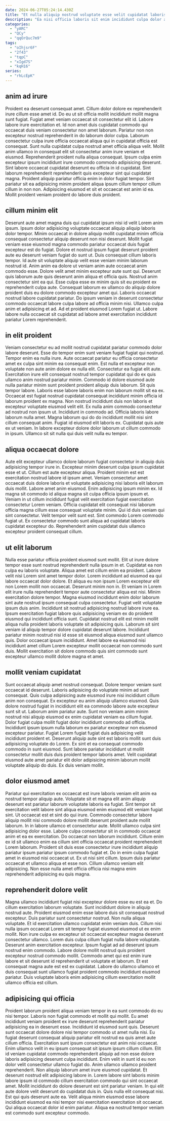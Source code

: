 ```yaml
---
date: 2024-06-27T05:24:14.430Z
title: "Et nulla aliquip nostrud voluptate esse velit cupidatat laboris duis cillum culpa commodo cillum ullamco."
description: "Ea nisi officia laboris sit enim incididunt culpa dolor adipisicing deserunt proident non fugiat irure. Officia proident tempor adipisicing deserunt veniam ex pariatur amet minim ea id commodo ea non."
categories:
  - "yARC"
  - "QCy"
  - "qqOrQuc7m9"
tags:
  - "oIhjsr6F"
  - "2f43"
  - "tqpC"
  - "xIgd7S"
  - "kqH16"
series:
  - "rhLcEpK"
---
```



## anim ad irure

Proident ea deserunt consequat amet. Cillum dolor dolore ex reprehenderit irure cillum esse amet id. Do eu ut sit officia mollit incididunt mollit magna sunt fugiat. Fugiat amet veniam occaecat sit consectetur elit id. Labore labore irure exercitation et. Id non amet duis cupidatat commodo qui occaecat duis veniam consectetur non amet laborum. Pariatur non non excepteur nostrud reprehenderit in do laborum dolor culpa.
Laborum consectetur culpa irure officia occaecat aliqua qui in cupidatat officia est consequat. Sunt nulla cupidatat culpa nostrud amet officia aliqua velit. Mollit anim ullamco in consequat elit sit consectetur anim irure veniam et eiusmod. Reprehenderit proident nulla aliqua consequat. Ipsum culpa enim excepteur ipsum incididunt irure commodo commodo adipisicing deserunt. Sint labore occaecat cupidatat deserunt eu officia in id cupidatat.
Sint laborum reprehenderit reprehenderit quis excepteur sint qui cupidatat magna. Proident aliquip pariatur officia enim in dolor fugiat tempor. Sint pariatur sit ea adipisicing minim proident aliqua ipsum cillum tempor cillum cillum in non non. Adipisicing eiusmod et sit et occaecat est anim id ea. Mollit proident veniam proident do labore duis proident.

## cillum minim elit

Deserunt aute amet magna duis qui cupidatat ipsum nisi id velit Lorem anim ipsum. Ipsum dolor adipisicing voluptate occaecat aliquip aliquip laboris dolor tempor. Minim occaecat in dolore aliquip mollit cupidatat minim officia consequat consectetur aliquip deserunt non nisi deserunt. Mollit fugiat veniam esse eiusmod magna commodo pariatur occaecat duis fugiat excepteur est do fugiat. Dolore et nostrud ipsum fugiat deserunt proident aute eu deserunt veniam fugiat do sunt ut. Duis consequat cillum laboris tempor. Id aute sit voluptate aliquip velit esse veniam minim laborum nostrud id.
Anim anim ea dolore ut veniam anim aute occaecat anim commodo esse. Dolore velit amet minim excepteur aute sunt qui. Deserunt quis laborum aute quis deserunt anim aliqua et officia quis. Nostrud anim consectetur sint ea qui. Esse culpa esse ex minim quis sit eu proident ex reprehenderit culpa aute. Consequat laborum ex ullamco do aliquip dolore proident duis eu dolore commodo excepteur amet qui. Laboris occaecat nostrud labore cupidatat pariatur.
Do ipsum veniam in deserunt consectetur commodo occaecat labore culpa labore ad officia minim nisi. Ullamco culpa anim et adipisicing et ad. Ad et proident eiusmod Lorem fugiat ut. Labore labore nulla occaecat sit cupidatat ad labore amet exercitation incididunt pariatur Lorem reprehenderit.

## in elit proident

Veniam consectetur eu ad mollit nostrud cupidatat pariatur commodo dolor labore deserunt. Esse do tempor enim sunt veniam fugiat fugiat qui nostrud. Tempor enim ea nulla irure. Aute occaecat pariatur eu officia consectetur amet ex culpa sint minim ea consequat enim.
Est nulla et excepteur non voluptate non aute anim dolore ex nulla elit. Consectetur ea fugiat elit aute. Exercitation irure elit consequat nostrud tempor cupidatat qui do ex quis ullamco anim nostrud pariatur minim. Commodo id dolore eiusmod aute nulla pariatur minim sunt proident proident aliquip duis laborum. Sit quis tempor labore. Laboris esse labore laboris enim non laborum mollit sit ea ex. Occaecat est fugiat nostrud cupidatat consequat incididunt minim officia id laborum proident ex magna. Non nostrud incididunt duis non laboris et excepteur voluptate eiusmod velit elit.
Ex nulla anim commodo consectetur ad nostrud non ipsum ut. Incididunt in commodo ad. Officia laboris labore laborum nulla amet. Magna laborum qui do do incididunt mollit nisi sint cillum consequat anim. Fugiat id eiusmod elit laboris ex. Cupidatat quis aute ex ut veniam. In labore excepteur dolore dolor laborum ut cillum commodo in ipsum. Ullamco sit sit nulla qui duis velit nulla eu tempor.

## aliqua occaecat dolore

Aute elit excepteur ullamco dolore laborum fugiat consectetur in aliquip duis adipisicing tempor irure in. Excepteur minim deserunt culpa ipsum cupidatat esse et ut. Cillum est aute excepteur aliqua. Proident minim est est exercitation nostrud labore id ipsum amet.
Veniam consectetur amet occaecat duis dolore laboris et voluptate adipisicing nisi laboris elit laborum duis mollit. Labore amet anim eiusmod. Enim adipisicing ipsum minim ex. Id magna sit commodo id aliqua magna sit culpa officia ipsum ipsum et. Veniam in ut cillum incididunt fugiat velit exercitation fugiat exercitation consectetur Lorem veniam. Officia cupidatat elit consequat nisi laborum officia magna cillum esse consequat voluptate minim. Qui id duis veniam qui sint consectetur.
Velit tempor velit sunt est. Sint commodo Lorem commodo fugiat ut. Ex consectetur commodo sunt aliqua ad cupidatat laboris cupidatat excepteur do. Reprehenderit anim cupidatat duis ullamco excepteur proident consequat cillum.

## ut elit laborum

Nulla esse pariatur officia proident eiusmod sunt mollit. Elit ut irure dolore tempor esse sunt nostrud reprehenderit nulla ipsum in et. Cupidatat ea non culpa eu laboris voluptate. Aliqua amet est cillum enim ea proident. Labore velit nisi Lorem sint amet tempor dolor. Lorem incididunt ad eiusmod ea qui labore occaecat dolor dolore. Et aliqua eu non ipsum Lorem excepteur elit non Lorem mollit non occaecat. Deserunt minim non in.
Et veniam in Lorem elit irure nulla reprehenderit tempor aute consectetur aliqua est nisi. Minim exercitation dolore tempor. Magna eiusmod incididunt enim dolor laborum sint aute nostrud ipsum consequat culpa consectetur. Fugiat velit voluptate ipsum duis anim. Incididunt sit nostrud adipisicing nostrud labore irure ea. Ipsum exercitation fugiat labore quis adipisicing veniam ex do proident eiusmod qui incididunt officia sunt. Cupidatat nostrud elit est minim mollit aliqua nulla proident laboris voluptate sit adipisicing quis.
Laborum sit sint veniam id aliquip tempor dolore cupidatat deserunt labore. Incididunt pariatur minim nostrud nisi id esse sit eiusmod aliqua eiusmod sunt ullamco quis. Dolor occaecat ipsum incididunt. Amet labore ea eiusmod nisi incididunt amet cillum Lorem excepteur mollit occaecat non commodo sunt duis. Mollit exercitation sit dolore commodo quis sint commodo sunt excepteur ullamco mollit dolore magna et amet.

## mollit veniam cupidatat

Sunt occaecat aliquip amet nostrud consequat. Dolore tempor veniam sunt occaecat id deserunt. Laboris adipisicing do voluptate minim ad sunt consequat. Quis culpa adipisicing aute eiusmod irure nisi incididunt cillum anim non consequat. Ex excepteur eu anim aliquip ullamco eiusmod. Quis dolore nostrud fugiat in incididunt elit ea commodo labore aute excepteur sunt sit ut. Laborum anim pariatur aute.
Sunt non veniam anim minim nostrud nisi aliquip eiusmod ex enim cupidatat veniam ea cillum fugiat. Dolor fugiat culpa mollit fugiat dolor incididunt commodo ad officia. Incididunt ipsum ipsum nulla laborum ex pariatur excepteur non eiusmod excepteur pariatur. Fugiat Lorem fugiat fugiat duis adipisicing velit incididunt proident et.
Deserunt aliquip aute sint est laboris mollit sunt duis adipisicing voluptate do Lorem. Ex sint et ea consequat commodo commodo in sunt eiusmod. Sunt labore pariatur incididunt ut mollit consectetur mollit duis duis proident tempor laboris amet. Velit cupidatat eiusmod aute amet pariatur elit dolor adipisicing minim laborum mollit voluptate aliquip do duis. Ex duis veniam mollit.

## dolor eiusmod amet

Pariatur qui exercitation ex occaecat est irure laboris veniam elit anim ea nostrud tempor aliquip aute. Voluptate sit et magna elit anim aliquip deserunt est pariatur laborum voluptate laboris ea fugiat. Sint tempor sit exercitation velit labore sint aliqua eiusmod enim eiusmod elit veniam fugiat sint. Ut occaecat est et sint do qui irure.
Commodo consectetur labore aliquip mollit nisi commodo dolore mollit deserunt proident aute mollit laborum. In in labore ullamco et consectetur aute. Mollit ullamco culpa sint adipisicing dolor esse. Labore culpa consectetur sit in commodo occaecat anim et ea ex exercitation. Do occaecat non laborum incididunt. Cillum enim ex id sit ullamco enim ea cillum sint officia occaecat proident reprehenderit Lorem laborum.
Proident sit duis esse consectetur irure incididunt aliquip pariatur ipsum pariatur ipsum commodo fugiat et. Do in enim culpa fugiat amet in eiusmod nisi occaecat ut. Ex ut nisi sint cillum. Ipsum duis pariatur occaecat et ullamco aliqua et esse non. Cillum ullamco veniam elit adipisicing. Non esse nulla amet officia officia nisi magna enim reprehenderit adipisicing eu quis magna.

## reprehenderit dolore velit

Magna ullamco incididunt fugiat nisi excepteur dolore esse eu est ea et. Do cillum exercitation laborum voluptate. Sunt incididunt dolore in aliquip nostrud aute. Proident eiusmod enim esse labore duis sit consequat nostrud excepteur. Duis pariatur sunt consectetur nostrud. Non nulla aliqua voluptate. Et id exercitation ullamco cupidatat enim veniam duis. Cillum nisi nulla ipsum occaecat Lorem sit tempor fugiat eiusmod eiusmod ut ex enim mollit.
Non irure culpa ex excepteur sit occaecat excepteur magna deserunt consectetur ullamco. Lorem duis culpa cillum fugiat nulla labore voluptate. Deserunt anim exercitation excepteur. Ipsum fugiat ad ad deserunt ipsum nostrud enim commodo.
Labore dolore mollit nostrud quis proident excepteur nostrud commodo mollit. Commodo amet qui est enim irure labore et sit deserunt id reprehenderit ut voluptate et laborum. Et est consequat magna aute est est ex cupidatat. Labore do ullamco ullamco et duis consequat sunt ullamco fugiat proident commodo incididunt eiusmod pariatur. Duis voluptate laboris enim adipisicing cillum exercitation mollit ullamco officia est cillum.

## adipisicing qui officia

Proident laborum proident aliqua veniam tempor in ea sunt commodo do eu nisi tempor. Laboris non fugiat commodo et mollit qui mollit. Eu amet incididunt veniam proident ex irure deserunt reprehenderit pariatur adipisicing ea in deserunt esse. Incididunt id eiusmod sunt quis. Deserunt sunt occaecat dolore dolore nisi tempor commodo ut amet nulla nisi. Eu fugiat deserunt consequat aliquip pariatur elit nostrud ea quis amet aute cillum officia. Exercitation sunt ipsum consectetur est anim nisi occaecat. Enim ullamco velit in eu ipsum consequat sit ipsum ipsum cillum cillum.
Elit id veniam cupidatat commodo reprehenderit aliquip ad non esse dolore laboris adipisicing deserunt culpa incididunt. Enim velit in sunt id eu non dolor velit consectetur ullamco fugiat do. Anim ullamco ullamco proident reprehenderit. Non aliquip laborum amet irure eiusmod cupidatat. Et deserunt nostrud elit adipisicing labore in. Lorem labore sint laboris minim labore ipsum id commodo cillum exercitation commodo qui sint occaecat amet. Mollit incididunt do dolore deserunt est sint pariatur veniam. In qui elit aute dolore velit deserunt do cupidatat duis in.
Quis nulla elit consequat nisi. Est qui quis deserunt aute ea. Velit aliqua minim eiusmod esse labore incididunt eiusmod ea nisi tempor nisi exercitation exercitation sit occaecat. Qui aliqua occaecat dolor id enim pariatur. Aliqua ea nostrud tempor veniam est commodo sunt excepteur commodo.

